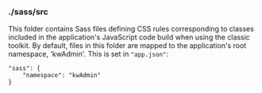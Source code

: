### ./sass/src

This folder contains Sass files defining CSS rules corresponding to classes
included in the application's JavaScript code build when using the classic toolkit.
By default, files in this folder are mapped to the application's root namespace, 'kwAdmin'.
This is set in `"app.json"`:

    "sass": {
        "namespace": "kwAdmin"
    }